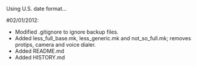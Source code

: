 Using U.S. date format...

#02/01/2012:
* Modified .gitignore to ignore backup files.
* Added less_full_base.mk, less_generic.mk and not_so_full.mk; removes protips, camera and voice dialer.
* Added README.md
* Added HISTORY.md
